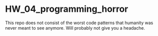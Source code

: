 # HW_04_programming_horror

This repo does not consist of the worst code patterns that humanity was never meant to 
see anymore. Will probably not give you a headache.
